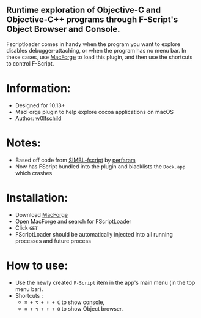 ## Runtime exploration of Objective-C and Objective-C++ programs through F-Script's Object Browser and Console. 

Fscriptloader comes in handy when the program you want to explore disables debugger-attaching, or when the program has no menu bar. In these cases, use [MacForge](https://github.com/w0lfschild/app_updates/raw/master/MacForge/MacForge.zip) to load this plugin, and then use the shortcuts to control F-Script.

# Information:

- Designed for 10.13+
- MacForge plugin to help explore cocoa applications on macOS
- Author: [w0lfschild](https://github.com/w0lfschild)

# Notes:

- Based off code from [SIMBL-fscript](https://github.com/perfaram/SIMBL-fscript) by [perfaram](https://github.com/perfaram)
- Now has FScript bundled into the plugin and blacklists the `Dock.app` which crashes

# Installation:

- Download [MacForge](https://github.com/w0lfschild/app_updates/raw/master/MacForge/MacForge.zip)
- Open MacForge and search for FScriptLoader
- Click `GET`
- FScriptLoader should be automatically injected into all running processes and future process

# How to use:
- Use the newly created `F-Script` item in the app's main menu (in the top menu bar).
- Shortcuts : 
	- `⌘ + ⌥ + ⬆ + C` to show console, 
	- `⌘ + ⌥ + ⬆ + O` to show Object browser.